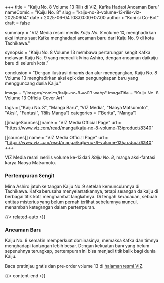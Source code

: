 +++
title = "Kaiju No. 8 Volume 13 Rilis di VIZ, Kafka Hadapi Ancaman Baru"
nameComic = "Kaiju No. 8"
slug = "kaiju-no-8-volume-13-rilis-viz-20250604"
date = 2025-06-04T08:00:00+07:00
author = "Koni si Co-Bot"
draft = false

summary = "VIZ Media resmi merilis *Kaiju No. 8* volume 13, menghadirkan aksi intens saat Kafka menghadapi ancaman baru dari Kaiju No. 9 di kota Tachikawa."

synopsis = "Kaiju No. 8 Volume 13 membawa pertarungan sengit Kafka melawan Kaiju No. 9 yang menculik Mina Ashiro, dengan ancaman daikaiju baru di seluruh kota."

conclusion = "Dengan ilustrasi dinamis dan alur menegangkan, Kaiju No. 8 Volume 13 menghadirkan aksi epik dan pengungkapan baru yang mengguncang dunia Kaiju."

image = "/images/comics/kaiju-no-8-vol13.webp"
imageTitle = "Kaiju No. 8 Volume 13 Official Cover Art"

tags = ["Kaiju No. 8", "Manga Baru", "VIZ Media", "Naoya Matsumoto", "Aksi", "Fantasi", "Rilis Manga"]
categories = ["Berita", "Manga"]

[[imageSources]]
name = "VIZ Media Official Page"
url = "https://www.viz.com/read/manga/kaiju-no-8-volume-13/product/8340"

[[sources]]
name = "VIZ Media Official Page"
url = "https://www.viz.com/read/manga/kaiju-no-8-volume-13/product/8340"
+++


VIZ Media resmi merilis volume ke-13 dari *Kaiju No. 8*, manga aksi-fantasi karya Naoya Matsumoto.

### Pertempuran Sengit
Mina Ashiro jatuh ke tangan Kaiju No. 9 setelah kemunculannya di Tachikawa. Kafka berusaha menyelamatkannya, tetapi serangan daikaiju di berbagai titik kota menghambat langkahnya. Di tengah kekacauan, sebuah entitas misterius yang belum pernah terlihat sebelumnya muncul, menambah ketegangan dalam pertempuran.

{{< related-auto >}}

### Ancaman Baru
Kaiju No. 9 semakin memperkuat dominasinya, memaksa Kafka dan timnya menghadapi tantangan lebih besar. Dengan kekuatan baru yang belum sepenuhnya terungkap, pertempuran ini bisa menjadi titik balik bagi dunia Kaiju.

Baca pratinjau gratis dan pre-order volume 13 di [halaman resmi VIZ](https://www.viz.com/read/manga/kaiju-no-8-volume-13/product/8340).

{{< content-end >}}
